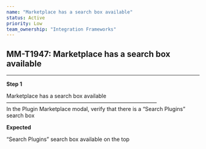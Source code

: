 ```yaml
---
name: "Marketplace has a search box available"
status: Active
priority: Low
team_ownership: "Integration Frameworks"
---
```


## MM-T1947: Marketplace has a search box available

---

**Step 1**

Marketplace has a search box available\
————————————————————————————\
In the Plugin Marketplace modal, verify that there is a “Search Plugins” search box

**Expected**

“Search Plugins” search box available on the top
